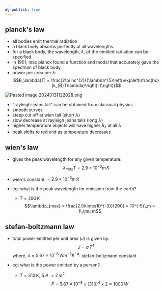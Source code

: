 ```yaml
---
dg-publish: true
---
```


## planck's law
- all bodies emit thermal radiation
- a black body absorbs perfectly at all wavelengths
- for a black body, the wavelength, $\lambda$, of the emitted radiation can be specified
- in 1901, max planck found a function and model that accurately gave the spectrum of  black body.
- power per area per $\lambda:$ 
$$B_\lambda(T) = \frac{2\pi hc^{2}}{\lambda^{5}\left(\exp\left(\frac{hc}{k_{B}T\lambda}\right)-1\right)}$$

![Pasted image 20240131122028.png](/img/user/pics/Pasted%20image%2020240131122028.png)
- "rayleigh-jeans tail" can be obtained from classical physics
- smooth curves
- steep cut off at wien tail (short $\lambda$)
- slow decrease at rayleigh jeans tails (long $\lambda$)
- higher temperature objects will have higher $B_{\lambda}$ at all $\lambda$
- peak shifts to red end as temperature decreases
## wien's law
- gives the peak wavelength for any given temperature: 
$$\lambda_{max}T = 2.9\times10^{-3}m\,K$$
- wien's constant $= 2.9\times10^{-3} m\,K$

- eg: what is the peak wavelength for emission from the earth?
	- $T=290\,K$
	$$\lambda_{max} = \frac{2.9\times10^{-3}}{290} = 10^{-5}\,m = 1\,\mu m$$
## stefan-boltzmann law
- total power emitted per unit area ($J$) is given by: 
$$J = \sigma\,T^{4}$$ 
	where, $\sigma=5.67\times10^{-8}\,Wm^{-2}K^{-4}:$ stefan-boltzmann constant

- eg: what is the power emitted by a person?
	- $T=310\,K$, $S.A.=2\,m^{2}$
	$$P = 5.67\times10^{-8} \times(310)^{4} \times 2 \approx 1000\,W$$


